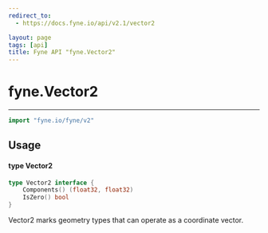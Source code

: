```yaml
---
redirect_to:
  - https://docs.fyne.io/api/v2.1/vector2

layout: page
tags: [api]
title: Fyne API "fyne.Vector2"
---
```



# fyne.Vector2
---
```go
import "fyne.io/fyne/v2"
```

## Usage

#### type Vector2

```go
type Vector2 interface {
	Components() (float32, float32)
	IsZero() bool
}
```

Vector2 marks geometry types that can operate as a coordinate vector.
